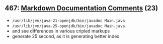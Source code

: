 ## 467: [Markdown Documentation Comments](https://openjdk.org/jeps/467) (23)

*  `/usr/lib/jvm/java-21-openjdk/bin/javadoc Main.java `
*  `/usr/lib/jvm/java-25-openjdk/bin/javadoc Main.java`
* and see differences in various cripled markups
* generate 25 second, as it is generating better index



